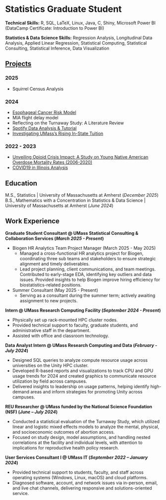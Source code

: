 # Statistics Graduate Student

**Technical Skills:** R, SQL, LaTeX, Linux, Java, C, Shiny, Microsoft Power BI (DataCamp Certificate: Introduction to Power BI)

**Statistics & Data Science Skills:** Regression Analysis, Longitudinal Data Analysis, Applied Linear Regression, Statistical Computing, Statistical Consulting, Statistical Inference, Data Visualization

## <a href="https://github.com/mlewispeinad/projects/">Projects</a>
### 2025
- Squirrel Census Analysis

### 2024
- <a href="https://github.com/mlewispeinad/projects/blob/main/esophegal-cancer-risk.pdf">Esophageal Cancer Risk Model</a>
- MIA flight delay model
- Reflecting on the Turnaway Study: A Literature Review
- <a href="https://github.com/mlewispeinad/projects/tree/main/Spotify-Data">Spotify Data Analysis & Tutorial</a>
- <a href="https://github.com/mlewispeinad/projects/blob/main/UMassTuition.pdf">Investigating UMass’s Rising In-State Tuition</a> 
  
### 2022 - 2023
- <a href="https://github.com/mlewispeinad/projects/blob/main/opioid-crisis.pdf">Unveiling Opioid Crisis Impact: A Study on Young Native American Overdose Mortality Rates (2006-2020)</a>
- <a href="https://github.com/mlewispeinad/projects/blob/main/COVID19-in-Illinois.pdf">COVID19 in Illinois Analysis</a>

## Education
M.S., Statistics | University of Massachusetts at Amherst (*December 2025*)
B.S., Mathematics with a Concentration in Statistics & Data Science | University of Massachusetts at Amherst (*June 2024*)

## Work Experience
**Graduate Student Consultant @ UMass Statistical Consulting & Collaboration Services (*March 2025 - Present*)**
- Biogen HR Analytics Team Project Manager (March 2025 - May 2025)
  - Managed a cross-functional HR analytics project for Biogen, coordinating three sub teams and stakeholders to
ensure strategic alignment and timely deliverables.
  - Lead project planning, client communications, and team meetings. Contributed to early-stage EDA, identifying key outliers and data issues. Provided insights to help Biogen improve hiring efficiency for biostatistics-related positions.
- Summer Consultant (May 2025 - Present)
  - Serving as a consultant during the summer term; actively awaiting assignment to new projects.

**Intern @ UMass Research Computing Facility (*September 2024 - Present*)**
- Physically set up rack-mounted HPC cluster nodes.
- Provided technical support to faculty, graduate students, and administrative staff in the department.
- Assisted with office and classroom technology.
 
**Data Analyst Intern @ UMass Research Computing and Data (*February - July 2024*)**
- Designed SQL queries to analyze compute resource usage across universities on the Unity HPC cluster.
- Developed R-based reports and visualizations to track CPU and GPU usage trends for 2024 and created graphics to communicate resource utilization by field across campuses.
- Delivered insights to leadership on usage patterns, helping identify high-demand areas and inform strategies for promoting Unity across campuses.

**REU Researcher @ UMass funded by the National Science Foundation (NSF) (*June – July 2024*)**
- Conducted a statistical evaluation of the Turnaway Study, which utilized linear and logistic mixed effects models
to analyze the mental, physical, and socioeconomic outcomes of abortion access.
- Focused on study design, model assumptions, and handling nested correlations at the facility and individual levels, with attention to implications for reproductive health policy research.

**User Services Consultant I @ UMass IT (*September 2022 – January 2024*)**
- Provided technical support to students, faculty, and staff across operating systems (Windows, Linux, macOS) and
cloud platforms.
- Diagnosed software, account, and network issues via in-person, email, and live chat channels, delivering responsive and solutions-oriented service.
